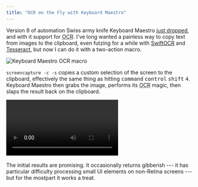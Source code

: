 ```yaml
---
title: "OCR on the Fly with Keyboard Maestro"
---
```


Version 9 of automation Swiss army knife Keyboard Maestro [just dropped](https://www.stairways.com/press/2019-08-13), and with it support for <abbr title="Optical Character Recognition">OCR</abbr>. I've long wanted a painless way to copy text from images to the clipboard, even futzing for a while with [SwiftOCR](https://github.com/garnele007/SwiftOCR) and [Tesseract](https://github.com/tesseract-ocr/tesseract), but now I can do it with a two-action macro.

<img alt="Keyboard Maestro OCR macro" srcset="/images/keyboard-maestro-ocr-macro.png 1x, /images/keyboard-maestro-ocr-macro@2x.png 2x" src="/images/keyboard-maestro-ocr-macro.png">

`screencapture -c -s` copies a custom selection of the screen to the clipboard, effectively the same thing as hitting <kbd>command</kbd> <kbd>control</kbd> <kbd>shift</kbd> <kbd>4</kbd>. Keyboard Maestro then grabs the image, performs its <abbr title="Optical Character Recognition">OCR</abbr> magic, then slaps the result back on the clipboard.

<video autoplay loop src="/videos/keyboard-maestro-ocr.mp4"></video>

The initial results are promising. It occasionally returns gibberish --- it has particular difficulty processing small UI elements on non-Retina screens --- but for the mostpart it works a treat.
